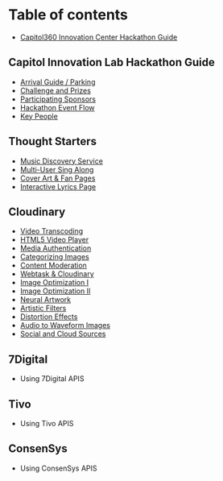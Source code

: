 # Table of contents

* [Capitol360 Innovation Center Hackathon Guide](README.md)

## Capitol Innovation Lab Hackathon Guide

* [Arrival Guide / Parking](capitol-innovation-lab-hackathon-guide/arrival-guide.md)
* [Challenge and Prizes](capitol-innovation-lab-hackathon-guide/challenge-and-prizes.md)
* [Participating Sponsors](capitol-innovation-lab-hackathon-guide/participating-sponsors.md)
* [Hackathon Event Flow](capitol-innovation-lab-hackathon-guide/event-flow.md)
* [Key People](capitol-innovation-lab-hackathon-guide/key-people.md)

## Thought Starters

* [Music Discovery Service](thought-starters/music-discovery-service.md)
* [Multi-User Sing Along](thought-starters/multi-user-sing-along.md)
* [Cover Art & Fan Pages](thought-starters/cover-art-and-fan-pages.md)
* [Interactive Lyrics Page](thought-starters/interactive-lyrics-page.md)

## Cloudinary

* [Video Transcoding](cloudinary/video-transcoding.md)
* [HTML5 Video Player](cloudinary/html5-video-player.md)
* [Media Authentication](cloudinary/media-authentication.md)
* [Categorizing Images](cloudinary/categorizing-images.md)
* [Content Moderation](cloudinary/content-moderation.md)
* [Webtask & Cloudinary](cloudinary/webtask-and-cloudinary.md)
* [Image Optimization I](cloudinary/image-optimization-i.md)
* [Image Optimization II](cloudinary/image-optimization-ii.md)
* [Neural Artwork](cloudinary/neural-artwork.md)
* [Artistic Filters](cloudinary/artistic-filters.md)
* [Distortion Effects](cloudinary/distortion-effects.md)
* [Audio to Waveform Images](cloudinary/audio-to-waveform-images.md)
* [Social and Cloud Sources](cloudinary/social-and-cloud-sources.md)

## 7Digital

* Using 7Digital APIS

## Tivo

* Using Tivo APIS

## ConsenSys

* Using ConsenSys APIS

